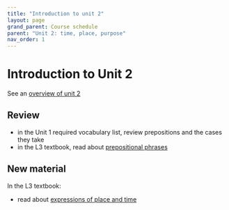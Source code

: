 ```yaml
---
title: "Introduction to unit 2"
layout: page
grand_parent: Course schedule
parent: "Unit 2: time, place, purpose"
nav_order: 1
---
```


# Introduction to Unit 2


See an [overview of unit 2](../../schedule/part2/)


## Review

- in the Unit 1 required vocabulary list, review prepositions and the cases they take
- in the L3 textbook, read about [prepositional phrases](https://lingualatina.github.io/textbook/presentation/03-place-and-time/#prepositional-phrases)


## New material

In the L3 textbook:

- read about [expressions of place and time](https://lingualatina.github.io/textbook/presentation/03-place-and-time/#expressions-of-place)
